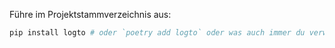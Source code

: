 Führe im Projektstammverzeichnis aus:

```bash
pip install logto # oder `poetry add logto` oder was auch immer du verwendest
```
